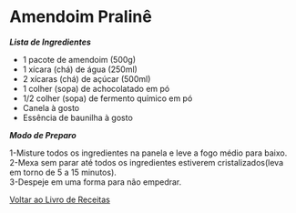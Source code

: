 # Amendoim Pralinê

_**Lista de Ingredientes**_

* 1 pacote de amendoim (500g)
* 1 xícara (chá) de água (250ml)
* 2 xícaras (chá) de açúcar (500ml)
* 1 colher (sopa) de achocolatado em pó
* 1/2 colher (sopa) de fermento químico em pó
* Canela à gosto
* Essência de baunilha à gosto

_**Modo de Preparo**_

1-Misture todos os ingredientes na panela e leve a fogo médio para baixo.<br>
2-Mexa sem parar até todos os ingredientes estiverem cristalizados(leva em torno de 5 a 15 minutos).<br>
3-Despeje em uma forma para não empedrar.<br>


[Voltar ao Livro de Receitas](https://github.com/ERC885555/livro-receitas)